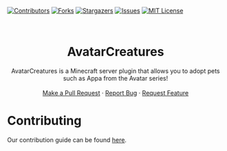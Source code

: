 [![Contributors][contributors-shield]][contributors-url]
[![Forks][forks-shield]][forks-url]
[![Stargazers][stars-shield]][stars-url]
[![Issues][issues-shield]][issues-url]
[![MIT License][license-shield]][license-url]

<br />
<div align="center">

  <h1 align="center">AvatarCreatures</h1>

  <p align="center">
    AvatarCreatures is a Minecraft server plugin that allows you to adopt pets such as Appa from the Avatar series!
    <br />
    <br />
    <a href="https://github.com/relavis/AvatarCreatures/pulls">Make a Pull Request</a>
    ·
    <a href="https://github.com/relavis/AvatarCreatures/issues">Report Bug</a>
    ·
    <a href="https://github.com/relavis/AvatarCreatures/issues">Request Feature</a>
  </p>
</div>

# Contributing
Our contribution guide can be found [here](https://github.com/relavis/AvatarCreatures/blob/master/CONTRIBUTING.md).

<!-- MARKDOWN LINKS & IMAGES -->
<!-- https://www.markdownguide.org/basic-syntax/#reference-style-links -->
[contributors-shield]: https://img.shields.io/github/contributors/relavis/AvatarCreatures.svg?style=for-the-badge
[contributors-url]: https://github.com/relavis/AvatarCreatures/graphs/contributors
[forks-shield]: https://img.shields.io/github/forks/relavis/AvatarCreatures.svg?style=for-the-badge
[forks-url]: https://github.com/relavis/AvatarCreatures/network/members
[stars-shield]: https://img.shields.io/github/stars/relavis/AvatarCreatures.svg?style=for-the-badge
[stars-url]: https://github.com/relavis/AvatarCreatures/stargazers
[issues-shield]: https://img.shields.io/github/issues/relavis/AvatarCreatures.svg?style=for-the-badge
[issues-url]: https://github.com/relavis/AvatarCreatures/issues
[license-shield]: https://img.shields.io/github/license/relavis/AvatarCreatures.svg?style=for-the-badge
[license-url]: https://github.com/relavis/AvatarCreatures/blob/master/LICENSE.md
[Next.js]: https://img.shields.io/badge/next.js-000000?style=for-the-badge&logo=nextdotjs&logoColor=white
[Next-url]: https://nextjs.org/
[React.js]: https://img.shields.io/badge/React-20232A?style=for-the-badge&logo=react&logoColor=61DAFB
[React-url]: https://reactjs.org/
[Vue.js]: https://img.shields.io/badge/Vue.js-35495E?style=for-the-badge&logo=vuedotjs&logoColor=4FC08D
[Vue-url]: https://vuejs.org/
[Angular.io]: https://img.shields.io/badge/Angular-DD0031?style=for-the-badge&logo=angular&logoColor=white
[Angular-url]: https://angular.io/
[Svelte.dev]: https://img.shields.io/badge/Svelte-4A4A55?style=for-the-badge&logo=svelte&logoColor=FF3E00
[Svelte-url]: https://svelte.dev/
[Laravel.com]: https://img.shields.io/badge/Laravel-FF2D20?style=for-the-badge&logo=laravel&logoColor=white
[Laravel-url]: https://laravel.com
[Bootstrap.com]: https://img.shields.io/badge/Bootstrap-563D7C?style=for-the-badge&logo=bootstrap&logoColor=white
[Bootstrap-url]: https://getbootstrap.com
[JQuery.com]: https://img.shields.io/badge/jQuery-0769AD?style=for-the-badge&logo=jquery&logoColor=white
[JQuery-url]: https://jquery.com 
